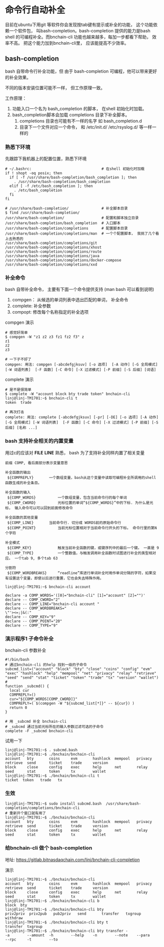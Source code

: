 # 命令行自动补全

  目前在ubuntu下用git 等软件你会发现按tab键有提示或补全的功能， 这个功能依赖一个软件包， 叫bash-completion。bash-completion 提供的能力是bash shell 的可编程补全。而bnchain-cli 功能也越来越多，每加一步都看下帮助， 效率不高。 把这个能力加到bnchain-cli里， 应该能提高不少效率。

## bash-completion

bash 自带命令行补全功能，但 由于 bash-completion 可编程，他可以带来更好的补全效果。 

不同的版本安装位置可能不一样， 但工作原理一致。

工作原理：
  1. 功能入口一个名为 bash_completion 的脚本， 在shell 初始化时加载。
  1. bash_completion脚本会加载 completions 目录下补全脚本。 
     1. completions 目录也可能有不一样的名字 如 bash_completion.d
     1. 目录下一个文件对应一个命令， 和 /etc/init.d/ /etc/rsyslog.d/ 等一样一样的
  
### 熟悉下环境

 先跟踪下我机器上的配置位置，熟悉下环境
``` 
# ~/.bashrc:                                # 在shell 初始化时加载
if ! shopt -oq posix; then
  if [ -f /usr/share/bash-completion/bash_completion ]; then
    . /usr/share/bash-completion/bash_completion
  elif [ -f /etc/bash_completion ]; then
    . /etc/bash_completion
  fi
fi

# /usr/share/bash-completion/               # 补全脚本目录
$ find /usr/share/bash-completion/ 
/usr/share/bash-completion/                 # 配置和脚本独立目录
/usr/share/bash-completion/bash_completion  # 入口脚本
/usr/share/bash-completion/completions      # 配置脚本目录
/usr/share/bash-completion/completions/man  # 一个个配置脚本， 我挑了几个看上去熟悉的
/usr/share/bash-completion/completions/git
/usr/share/bash-completion/completions/xhost
/usr/share/bash-completion/completions/route
/usr/share/bash-completion/completions/java
/usr/share/bash-completion/completions/docker-compose
/usr/share/bash-completion/completions/xxd
```

### 补全命令

bash 自带补全命令， 主要有下面一个命令提供支持 (man bash 可以看到说明)
 1. compgen： 从候选的单词列表中选出匹配的单词， 补全命令
 1. complete: 补全参数
 1. compopt:  修改每个名称指定的补全选项

compgen 演示
```
# 感觉好简单
$ compgen -W "z1 z2 z3 fz1 fz2 f3" z
z1
z2
z3

# 一下子不好了
compgen: 用法: compgen [-abcdefgjksuv] [-o 选项]  [-A 动作] [-G 全局模式] [-W 词语列表]  [-F 函数] [-C 命令] [-X 过滤模式] [-P 前缀] [-S 后缀] [词语]
```

complete 演示
```
# 是不是很简单
$ complete -W "account block bty trade token" bnchain-cli
linj@linj-TM1701:~$ bnchain-cli t
token  trade  

# 再次打击
complete: 用法: complete [-abcdefgjksuv] [-pr] [-DE] [-o 选项] [-A 动作] [-G 全局模式] [-W 词语列表]  [-F 函数] [-C 命令] [-X 过滤模式] [-P 前缀] [-S 后缀] [名称 ...]
```

### bash 支持补全相关的内置变量

用过c的应该对 __FILE__ __LINE__ 熟悉， bash 为了支持补全同样内置了相关变量

```
前缀 COMP, 看后面部分表示变量意思

补全函数的输出
 ${COMPREPLY}   	一个数组变量，bash从这个变量中读取可编程补全所调用的shell函数生成的补全条目。

补全函数的输入
 ${COMP_WORDS}          一个数组变量，包含当前命令行的每个单词 
 ${COMP_CWORD}          光标位置的单词“${COMP_WORDS}”中的下标. 为什么是光标， 输入命令可以可以回到前面修改命令

补全函数的其他变量
 ${COMP_LINE}		当前命令行. 切分成 WORDS前的原始命令行
 ${COMP_POINT}          当前光标位置相对于当前命令行开头的下标。 命令行里的第N个字符

补全模式
 ${COMP_KEY}            触发当前补全函数的键，或键序列中的最后一个键。 一直是 9
 ${COMP_TYPE}           一个整数值，与触发调用补全函数时试图进行补全的类型相对应。 一个tab 9, 多个tab 63

分割符
 ${COMP_WORDBREAKS}     “readline”库进行单词补全时用作单词分隔的字符，如果没有设置这个变量，即使以后进行重置，它也会失去特殊作用。
```

```
linj@linj-TM1701:~$ bnchain-cli account 

declare -a COMP_WORDS='([0]="bnchain-cli" [1]="account" [2]="")'
declare -- COMP_CWORD="2"
declare -- COMP_LINE="bnchain-cli account "
declare -- COMP_WORDBREAKS=" 	
\"'><=;|&(:"
declare -- COMP_KEY="9"
declare -- COMP_POINT="20"
declare -- COMP_TYPE="9"
```

### 演示程序1 子命令补全

bnchain-cli 参数补全
```
#!/bin/bash
# 通过bnchain-cli 的help 找到一级的子命令
subcmd_list=("account" "block" "bty" "close" "coins" "config" "evm" "exec" "hashlock" "help" "mempool" "net" "privacy" "relay" "retrieve" "seed" "send" "stat" "ticket" "token" "trade" "tx" "version" "wallet")
#
function _subcmd() {
  local cur
  COMPREPLY=()
  cur="${COMP_WORDS[COMP_CWORD]}"
  COMPREPLY=( $(compgen -W "${subcmd_list[*]}" -- ${cur}) )
  return 0
}

# 用 _subcmd 补全 bnchain-cli
# _subcmd 通过当前光标所在的输入参数过滤可选的子命令
complete -F _subcmd bnchain-cli
```

试用一下
```
linj@linj-TM1701:~$ . subcmd.bash  
linj@linj-TM1701:~$ ./bnchain/bnchain-cli 
account   bty       coins     evm       hashlock  mempool   privacy   retrieve  send      ticket    trade     version   
block     close     config    exec      help      net       relay     seed      stat      token     tx        wallet    
linj@linj-TM1701:~$ ./bnchain/bnchain-cli t
ticket  token   trade   tx      
```

### 生效

```
linj@linj-TM1701:~$ sudo install subcmd.bash  /usr/share/bash-completion/completions/bnchain-cli
# 重新开个窗口就有用了
linj@linj-TM1701:~$ ./bnchain/bnchain-cli 
account   bty       coins     evm       hashlock  mempool   privacy   retrieve  send      ticket    trade     version   
block     close     config    exec      help      net       relay     seed      stat      token     tx        wallet    
```

### 给bnchain-cli 做个 bash-completion


 地址: https://gitlab.bitnasdaqchain.com/linj/bnchain-cli-completion

演示
```
linj@linj-TM1701:~$ ./bnchain/bnchain-cli 
account   bty       coins     evm       hashlock  mempool   privacy   retrieve  send      ticket    trade     version   
block     close     config    exec      help      net       relay     seed      stat      token     tx        wallet    
linj@linj-TM1701:~$ ./bnchain/bnchain-cli b
block  bty    
linj@linj-TM1701:~$ ./bnchain/bnchain-cli bty 
priv2priv  priv2pub   pub2priv   send       transfer   txgroup    withdraw   
linj@linj-TM1701:~$ ./bnchain/bnchain-cli bty t
transfer  txgroup   
linj@linj-TM1701:~$ ./bnchain/bnchain-cli bty transfer -
-a        --amount  -h        --help    -n        --note    --para    --rpc     -t        --to  
```
